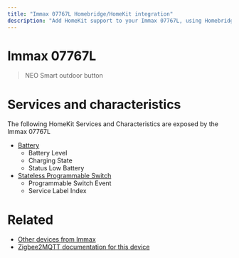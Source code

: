 ```yaml
---
title: "Immax 07767L Homebridge/HomeKit integration"
description: "Add HomeKit support to your Immax 07767L, using Homebridge, Zigbee2MQTT and homebridge-z2m."
---
```

<!---
This file has been GENERATED using src/docgen/docgen.ts
DO NOT EDIT THIS FILE MANUALLY!
-->
# Immax 07767L
> NEO Smart outdoor button


# Services and characteristics
The following HomeKit Services and Characteristics are exposed by
the Immax 07767L

* [Battery](../../battery.md)
  * Battery Level
  * Charging State
  * Status Low Battery
* [Stateless Programmable Switch](../../action.md)
  * Programmable Switch Event
  * Service Label Index


# Related
* [Other devices from Immax](../index.md#immax)
* [Zigbee2MQTT documentation for this device](https://www.zigbee2mqtt.io/devices/07767L.html)